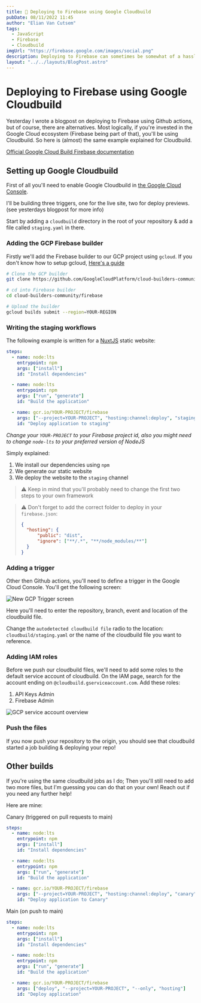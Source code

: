 ```yaml
---
title: 🚀 Deploying to Firebase using Google Cloudbuild
pubDate: 08/11/2022 11:45
author: "Elian Van Cutsem"
tags:
  - JavaScript
  - Firebase
  - Cloudbuild
imgUrl: "https://firebase.google.com/images/social.png"
description: Deploying to Firebase can sometimes be somewhat of a hassle if you're using the CLI. There is a better way using some sort of CI/CD, Cloudbuild is the example explained here.
layout: "../../layouts/BlogPost.astro"
---
```


# Deploying to Firebase using Google Cloudbuild

Yesterday I wrote a blogpost on deploying to Firebase using Github actions, but of course, there are alternatives. Most logically, if you're invested in the Google Cloud ecosystem (Firebase being part of that), you'll be using Cloudbuild. So here is (almost) the same example explained for Cloudbuild.

[Official Google Cloud Build Firebase documentation](https://cloud.google.com/build/docs/deploying-builds/deploy-firebase)

## Setting up Google Cloudbuild

First of all you'll need to enable Google Cloudbuild in [the Google Cloud Console](https://console.cloud.google.com).

I'll be building three triggers, one for the live site, two for deploy previews. (see yesterdays blogpost for more info)

Start by adding a `cloudbuild` directory in the root of your repository & add a file called `staging.yaml` in there.

### Adding the GCP Firebase builder

Firstly we'll add the Firebase builder to our GCP project using `gcloud`. If you don't know how to setup gcloud, [Here's a guide](https://cloud.google.com/sdk/docs/install)

```bash
# Clone the GCP builder
git clone https://github.com/GoogleCloudPlatform/cloud-builders-community.git

# cd into Firebase builder
cd cloud-builders-community/firebase

# Upload the builder
gcloud builds submit --region=YOUR-REGION
```

### Writing the staging workflows

The following example is written for a [NuxtJS](https://nuxtjs.org) static website:

```yaml
steps:
  - name: node:lts
    entrypoint: npm
    args: ["install"]
    id: "Install dependencies"

  - name: node:lts
    entrypoint: npm
    args: ["run", "generate"]
    id: "Build the application"

  - name: gcr.io/YOUR-PROJECT/firebase
    args: ["--project=YOUR-PROJECT", "hosting:channel:deploy", "staging"]
    id: "Deploy application to staging"
```

_Change your `YOUR-PROJECT` to your Firebase project id, also you might need to change `node-lts` to your preferred version of NodeJS_

Simply explained:

1. We install our dependencies using `npm`
2. We generate our static website
3. We deploy the website to the `staging` channel

> ⚠️ Keep in mind that you'll probably need to change the first two steps to your own framework

> ⚠️ Don't forget to add the correct folder to deploy in your `firebase.json`:
>
> ```json
> {
> 	"hosting": {
> 		"public": "dist",
> 		"ignore": ["**/.*", "**/node_modules/**"]
> 	}
> }
> ```

### Adding a trigger

Other then Github actions, you'll need to define a trigger in the Google Cloud Console. You'll get the following screen:

![New GCP Trigger screen](https://i.imgur.com/yYRVR1F.png)

Here you'll need to enter the repository, branch, event and location of the cloudbuild file.

Change the `autodetected cloudbuild file` radio to the location: `cloudbuild/staging.yaml` or the name of the cloudbuild file you want to reference.

### Adding IAM roles

Before we push our cloudbuild files, we'll need to add some roles to the default service account of cloudbuild. On the IAM page, search for the account ending on `@cloudbuild.gserviceaccount.com`. Add these roles:

1. API Keys Admin
2. Firebase Admin

![GCP service account overview](https://i.imgur.com/oYI1zaM.png)

### Push the files

If you now push your repository to the origin, you should see that cloudbuild started a job building & deploying your repo!

## Other builds

If you're using the same cloudbuild jobs as I do; Then you'll still need to add two more files, but I'm guessing you can do that on your own! Reach out if you need any further help!

Here are mine:

Canary (triggered on pull requests to main)

```yaml
steps:
  - name: node:lts
    entrypoint: npm
    args: ["install"]
    id: "Install dependencies"

  - name: node:lts
    entrypoint: npm
    args: ["run", "generate"]
    id: "Build the application"

  - name: gcr.io/YOUR-PROJECT/firebase
    args: ["--project=YOUR-PROJECT", "hosting:channel:deploy", "canary"]
    id: "Deploy application to Canary"
```

Main (on push to main)

```yaml
steps:
  - name: node:lts
    entrypoint: npm
    args: ["install"]
    id: "Install dependencies"

  - name: node:lts
    entrypoint: npm
    args: ["run", "generate"]
    id: "Build the application"

  - name: gcr.io/YOUR-PROJECT/firebase
    args: ["deploy", "--project=YOUR-PROJECT", "--only", "hosting"]
    id: "Deploy application"
```
